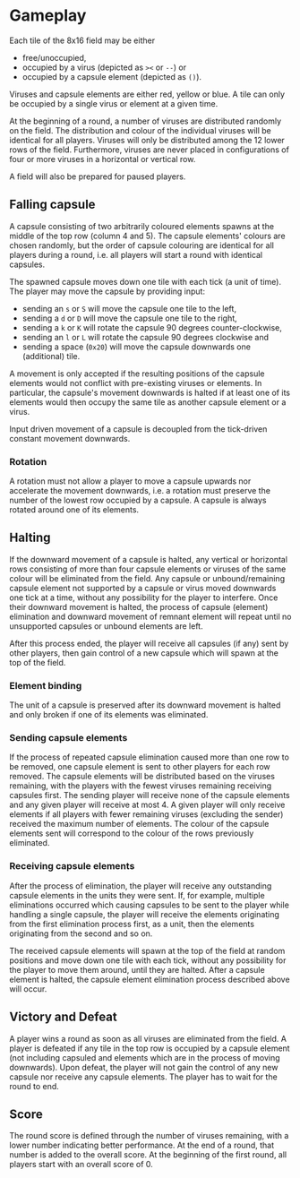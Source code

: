 # Gameplay

Each tile of the 8x16 field may be either

 * free/unoccupied,
 * occupied by a virus (depicted as `><` or `--`) or
 * occupied by a capsule element (depicted as `()`).

Viruses and capsule elements are either red, yellow or blue. A tile can only be
occupied by a single virus or element at a given time.

At the beginning of a round, a number of viruses are distributed randomly on
the field. The distribution and colour of the individual viruses will be
identical for all players. Viruses will only be distributed among the 12 lower
rows of the field. Furthermore, viruses are never placed in configurations of
four or more viruses in a horizontal or vertical row.

A field will also be prepared for paused players.


## Falling capsule

A capsule consisting of two arbitrarily coloured elements spawns at the middle
of the top row (column 4 and 5). The capsule elements' colours are chosen
randomly, but the order of capsule colouring are identical for all players
during a round, i.e. all players will start a round with identical capsules.

The spawned capsule moves down one tile with each tick (a unit of time). The
player may move the capsule by providing input:

 * sending an `s` or `S` will move the capsule one tile to the left,
 * sending a  `d` or `D` will move the capsule one tile to the right,
 * sending a  `k` or `K` will rotate the capsule 90 degrees counter-clockwise,
 * sending an `l` or `L` will rotate the capsule 90 degrees clockwise and
 * sending a space (`0x20`) will move the capsule downwards one (additional)
   tile.

A movement is only accepted if the resulting positions of the capsule elements
would not conflict with pre-existing viruses or elements. In particular, the
capsule's movement downwards is halted if at least one of its elements would
then occupy the same tile as another capsule element or a virus.

Input driven movement of a capsule is decoupled from the tick-driven constant
movement downwards.

### Rotation

A rotation must not allow a player to move a capsule upwards nor accelerate the
movement downwards, i.e. a rotation must preserve the number of the lowest row
occupied by a capsule. A capsule is always rotated around one of its elements.


## Halting

If the downward movement of a capsule is halted, any vertical or horizontal rows
consisting of more than four capsule elements or viruses of the same colour will
be eliminated from the field. Any capsule or unbound/remaining capsule element
not supported by a capsule or virus moved downwards one tick at a time, without
any possibility for the player to interfere. Once their downward movement is
halted, the process of capsule (element) elimination and downward movement of
remnant element will repeat until no unsupported capsules or unbound elements
are left.

After this process ended, the player will receive all capsules (if any) sent by
other players, then gain control of a new capsule which will spawn at the top of
the field.

### Element binding

The unit of a capsule is preserved after its downward movement is halted and
only broken if one of its elements was eliminated.

### Sending capsule elements

If the process of repeated capsule elimination caused more than one row to be
removed, one capsule element is sent to other players for each row removed. The
capsule elements will be distributed based on the viruses remaining, with the
players with the fewest viruses remaining receiving capsules first. The sending
player will receive none of the capsule elements and any given player will
receive at most 4. A given player will only receive elements if all players with
fewer remaining viruses (excluding the sender) received the maximum number of
elements. The colour of the capsule elements sent will correspond to the colour
of the rows previously eliminated.

### Receiving capsule elements

After the process of elimination, the player will receive any outstanding
capsule elements in the units they were sent. If, for example, multiple
eliminations occurred which causing capsules to be sent to the player while
handling a single capsule, the player will receive the elements originating from
the first elimination process first, as a unit, then the elements originating
from the second and so on.

The received capsule elements will spawn at the top of the field at random
positions and move down one tile with each tick, without any possibility for the
player to move them around, until they are halted. After a capsule element is
halted, the capsule element elimination process described above will occur.


## Victory and Defeat

A player wins a round as soon as all viruses are eliminated from the field. A
player is defeated if any tile in the top row is occupied by a capsule element
(not including capsuled and elements which are in the process of moving
downwards). Upon defeat, the player will not gain the control of any new capsule
nor receive any capsule elements. The player has to wait for the round to end.

## Score

The round score is defined through the number of viruses remaining, with a lower
number indicating better performance. At the end of a round, that number is
added to the overall score. At the beginning of the first round, all players
start with an overall score of 0.

